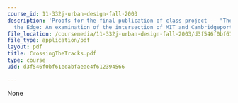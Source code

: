 ```yaml
---
course_id: 11-332j-urban-design-fall-2003
description: 'Proofs for the final publication of class project -- "The Future of
  the Edge: An examination of the intersection of MIT and Cambridgeport"'
file_location: /coursemedia/11-332j-urban-design-fall-2003/d3f546f0bf61edabfaeae4f612394566_CrossingTheTracks.pdf
file_type: application/pdf
layout: pdf
title: CrossingTheTracks.pdf
type: course
uid: d3f546f0bf61edabfaeae4f612394566

---
```

None